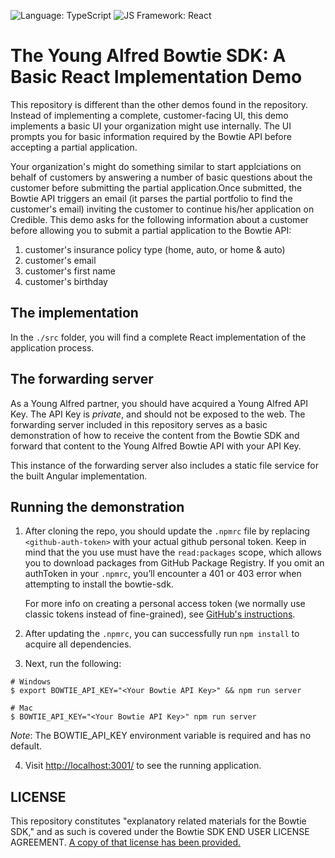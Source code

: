 ![Language: TypeScript](https://img.shields.io/badge/TypeScript-007ACC?style=for-the-badge&logo=typescript&logoColor=white)
![JS Framework: React](https://img.shields.io/badge/-ReactJs-61DAFB?logo=react&logoColor=white&style=for-the-badge)

# The Young Alfred Bowtie SDK: A Basic React Implementation Demo

This repository is different than the other demos found in the repository. Instead of
implementing a complete, customer-facing UI, this demo implements a basic UI your
organization might use internally. The UI prompts you for basic information
required by the Bowtie API before accepting a partial application.

Your organization's might do something similar to start applciations on behalf of customers
by answering a number of basic questions about the customer before submitting the partial application.Once submitted, the Bowtie API triggers an email (it parses the partial portfolio to find the customer's email) inviting the customer to continue his/her application on Credible. This demo asks for the following
information about a customer before allowing you to submit a partial application to the Bowtie API:

1. customer's insurance policy type (home, auto, or home & auto)
2. customer's email
3. customer's first name
4. customer's birthday

## The implementation

In the `./src` folder, you will find a complete React implementation of the
application process.

## The forwarding server

As a Young Alfred partner, you should have acquired a Young Alfred
API Key. The API Key is _private_, and should not be exposed to the
web. The forwarding server included in this repository serves as a basic
demonstration of how to receive the content from the Bowtie SDK and
forward that content to the Young Alfred Bowtie API with your
API Key.

This instance of the forwarding server also includes a static file
service for the built Angular implementation.

## Running the demonstration

1. After cloning the repo, you should update the `.npmrc` file by replacing
   `<github-auth-token>` with your actual github personal token. Keep in mind
   that the <github-auth-token> you use must have the `read:packages` scope,
   which allows you to download packages from GitHub Package Registry. If
   you omit an authToken in your `.npmrc`, you’ll encounter a 401 or 403 error
   when attempting to install the bowtie-sdk.

   For more info on creating a personal access token (we normally use classic
   tokens instead of fine-grained), see [GitHub's instructions](https://docs.github.com/en/authentication/keeping-your-account-and-data-secure/managing-your-personal-access-tokens#creating-a-personal-access-token-classic).

2. After updating the `.npmrc`, you can successfully run `npm install` to acquire all
   dependencies.

3. Next, run the following:

```shellsession
# Windows
$ export BOWTIE_API_KEY="<Your Bowtie API Key>" && npm run server

# Mac
$ BOWTIE_API_KEY="<Your Bowtie API Key>" npm run server
```

_Note_: The BOWTIE_API_KEY environment variable is required and has no default.

4. Visit [http://localhost:3001/](http://localhost:3001/) to see the running application.

## LICENSE

This repository constitutes "explanatory related materials for the
Bowtie SDK," and as such is covered under the Bowtie SDK END USER
LICENSE AGREEMENT. [A copy of that license has been provided.](./LICENSE.md)
